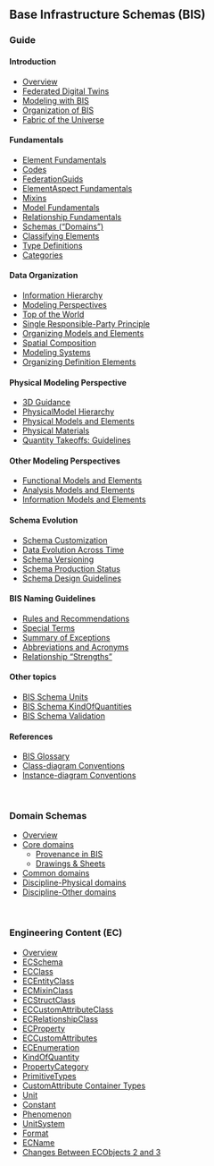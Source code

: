 ## Base Infrastructure Schemas (BIS)

### Guide

<div id="guide-list">

#### Introduction
- [Overview](./guide/intro/overview.md)
- [Federated Digital Twins](./guide/intro/federated-digital-twins.md)
- [Modeling with BIS](./guide/intro/modeling-with-bis.md)
- [Organization of BIS](./guide/intro/bis-organization.md)
- [Fabric of the Universe](./guide/intro/fabric-of-the-universe.md)

#### Fundamentals
- [Element Fundamentals](./guide/fundamentals/element-fundamentals.md)
- [Codes](./guide/fundamentals/codes.md)
- [FederationGuids](./guide/fundamentals/federationGuids.md)
- [ElementAspect Fundamentals](./guide/fundamentals/elementaspect-fundamentals.md)
- [Mixins](./guide/fundamentals/mixins.md)
- [Model Fundamentals](./guide/fundamentals/model-fundamentals.md)
- [Relationship Fundamentals](./guide/fundamentals/relationship-fundamentals.md)
- [Schemas (“Domains”)](./guide/fundamentals/schemas-domains.md)
- [Classifying Elements](./guide/fundamentals/data-classification.md)
- [Type Definitions](./guide/fundamentals/type-definitions.md)
- [Categories](./guide/fundamentals/categories.md)

#### Data Organization
- [Information Hierarchy](./guide/data-organization/information-hierarchy.md)
- [Modeling Perspectives](./guide/data-organization/modeling-perspectives.md)
- [Top of the World](./guide/data-organization/top-of-the-world.md)
- [Single Responsible-Party Principle](./guide/data-organization/srpp.md)
- [Organizing Models and Elements](./guide/data-organization/organizing-models-and-elements.md)
- [Spatial Composition](./guide/data-organization/spatial-composition.md)
- [Modeling Systems](./guide/data-organization/modeling-systems.md)
- [Organizing Definition Elements](./guide/data-organization/organizing-definition-elements.md)

#### Physical Modeling Perspective
- [3D Guidance](./guide/physical-perspective/3d-guidance.md)
- [PhysicalModel Hierarchy](./guide/physical-perspective/physical-hierarchy-organization.md)
- [Physical Models and Elements](./guide/physical-perspective/physical-models-and-elements.md)
- [Physical Materials](./guide/physical-perspective/physical-materials.md)
- [Quantity Takeoffs: Guidelines](./guide/physical-perspective/qto-guidelines.md)

#### Other Modeling Perspectives
- [Functional Models and Elements](./guide/other-perspectives/functional-models-and-elements.md)
- [Analysis Models and Elements](./guide/other-perspectives/analysis-models-and-elements.md)
- [Information Models and Elements](./guide/other-perspectives/information-models-and-elements.md)

#### Schema Evolution
- [Schema Customization](./guide/schema-evolution/schema-customization.md)
- [Data Evolution Across Time](./guide/schema-evolution/data-evolution-across-time.md)
- [Schema Versioning](./guide/schema-evolution/schema-versioning-and-generations.md)
- [Schema Production Status](./guide/schema-evolution/schema-production-status.md)
- [Schema Design Guidelines](./guide/schema-evolution/schema-design-guidelines.md)

#### BIS Naming Guidelines

- [Rules and Recommendations](./guide/naming-guidelines/rules-and-recommendations.md)
- [Special Terms](./guide/naming-guidelines/special-terms.md)
- [Summary of Exceptions](./guide/naming-guidelines/summary-of-exceptions.md)
- [Abbreviations and Acronyms](./guide/naming-guidelines/standard-abbreviations-and-acronyms.md)
- [Relationship “Strengths”](./guide/naming-guidelines/standard-relationship-strengths-names.md)

#### Other topics
- [BIS Schema Units](./guide/other-topics/units.md)
- [BIS Schema KindOfQuantities](./guide/other-topics/kindOfQuantities.md)
- [BIS Schema Validation](./guide/other-topics/bis-schema-validation.md)

#### References
- [BIS Glossary](./guide/references/glossary.md)
- [Class-diagram Conventions](./guide/references/class-diagram-conventions.md)
- [Instance-diagram Conventions](./guide/references/instance-diagram-conventions.md)

</div>

&nbsp;

### Domain Schemas
- [Overview](./domains/index.md)
- [Core domains](./domains/core-domains.md)
  - [Provenance in BIS](./domains/Provenance-in-BIS.md)
  - [Drawings & Sheets](./domains/drawings-sheets.md)
- [Common domains](./domains/common-domains.md)
- [Discipline-Physical domains](./domains/discipline-physical-domains.md)
- [Discipline-Other domains](./domains/discipline-other-domains.md)

&nbsp;

### Engineering Content (EC)

- [Overview](./ec/index.md)
- [ECSchema](./ec/ec-schema.md)
- [ECClass](./ec/ec-class.md)
- [ECEntityClass](./ec/ec-entity-class.md)
- [ECMixinClass](./ec/ec-mixin-class.md)
- [ECStructClass](./ec/ec-struct-class.md)
- [ECCustomAttributeClass](./ec/ec-custom-attribute-class.md)
- [ECRelationshipClass](./ec/ec-relationship-class.md)
- [ECProperty](./ec/ec-property.md)
- [ECCustomAttributes](./ec/ec-custom-attributes.md)
- [ECEnumeration](./ec/ec-enumeration.md)
- [KindOfQuantity](./ec/kindofQuantity.md)
- [PropertyCategory](./ec/property-category.md)
- [PrimitiveTypes](./ec/primitive-types.md)
- [CustomAttribute Container Types](./ec/customattribute-container-types.md)
- [Unit](./ec/ec-unit.md)
- [Constant](./ec/ec-constant.md)
- [Phenomenon](./ec/ec-phenomenon.md)
- [UnitSystem](./ec/ec-unitsystem.md)
- [Format](./ec/ec-format.md)
- [ECName](./ec/ec-name.md)
- [Changes Between ECObjects 2 and 3](./ec/differences-between-ec2-and-ec3.md)

<script>
$("#guide").append(function () {
return "<i class='icon icon-chevron-up collapse-arrow is-expanded' id='guide-carat'></i>"
}).on('click', '.collapse-arrow', function (event) {
var target = $(event.target);
if (target.is("i")) {
$('#guide-list').slideToggle()
}
});
</script>
<style>
.h-bis-naming-guidelines {
font-size: 15px;
}
</style>